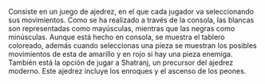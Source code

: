 Consiste en un juego de ajedrez, en el que cada jugador va seleccionando sus movimientos.
Como se ha realizado a través de la consola, las blancas son representadas como mayúsculas, mientras que las negras como minúsculas.
Aunque está hecho en consola, se muestra el tablero coloreado, además cuando seleccionas una pieza se muestran los posibles movimientos de esta de amarillo y en rojo si hay una pieza enemiga.
También está la opción de jugar a Shatranj, un precursor del ajedrez moderno.
Este ajedrez incluye los enroques y el ascenso de los peones.
